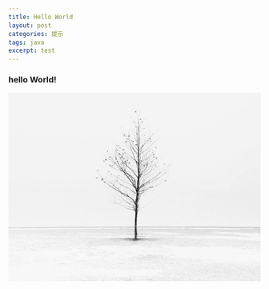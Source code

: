 ```yaml
---
title: Hello World
layout: post
categories: 提示
tags: java
excerpt: test
---
```


### hello World!

![图片测试](/assets/imgs/logo.png)